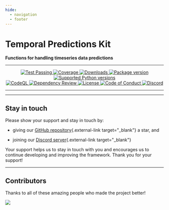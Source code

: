 ```yaml
---
hide:
  - navigation
  - footer
---
```


# Temporal Predictions Kit

<b>Functions for handling timeseries data predictions</b>

---

<p align="center">
  <a href="https://github.com/airtai/tpk/actions/workflows/test.yaml" target="_blank">
    <img src="https://github.com/airtai/tpk/actions/workflows/test.yaml/badge.svg?branch=main" alt="Test Passing"/>
  </a>

  <a href="https://coverage-badge.samuelcolvin.workers.dev/redirect/airtai/tpk" target="_blank">
      <img src="https://coverage-badge.samuelcolvin.workers.dev/airtai/tpk.svg" alt="Coverage">
  </a>

  <a href="https://www.pepy.tech/projects/tpk" target="_blank">
    <img src="https://static.pepy.tech/personalized-badge/tpk?period=month&units=international_system&left_color=grey&right_color=green&left_text=downloads/month" alt="Downloads"/>
  </a>

  <a href="https://pypi.org/project/tpk" target="_blank">
    <img src="https://img.shields.io/pypi/v/tpk?label=PyPI" alt="Package version">
  </a>

  <a href="https://pypi.org/project/tpk" target="_blank">
    <img src="https://img.shields.io/pypi/pyversions/tpk.svg" alt="Supported Python versions">
  </a>

  <br/>

  <a href="https://github.com/airtai/tpk/actions/workflows/codeql.yml" target="_blank">
    <img src="https://github.com/airtai/tpk/actions/workflows/codeql.yml/badge.svg" alt="CodeQL">
  </a>

  <a href="https://github.com/airtai/tpk/actions/workflows/dependency-review.yaml" target="_blank">
    <img src="https://github.com/airtai/tpk/actions/workflows/dependency-review.yaml/badge.svg" alt="Dependency Review">
  </a>

  <a href="https://github.com/airtai/tpk/blob/main/LICENSE" target="_blank">
    <img src="https://img.shields.io/github/license/airtai/tpk.png" alt="License">
  </a>

  <a href="https://github.com/airtai/tpk/blob/main/CODE_OF_CONDUCT.md" target="_blank">
    <img src="https://img.shields.io/badge/Contributor%20Covenant-2.1-4baaaa.svg" alt="Code of Conduct">
  </a>

  <a href="https://discord.gg/qFm6aSqq59" target="_blank">
      <img alt="Discord" src="https://img.shields.io/discord/1085457301214855171?logo=discord">
  </a>
</p>

---

---

## Stay in touch

Please show your support and stay in touch by:

- giving our [GitHub repository](https://github.com/airtai/tpk/){.external-link target="_blank"} a star, and

- joining our [Discord server](https://discord.gg/qFm6aSqq59){.external-link target="_blank"}

Your support helps us to stay in touch with you and encourages us to
continue developing and improving the framework. Thank you for your
support!

---

## Contributors

Thanks to all of these amazing people who made the project better!

<a href="https://github.com/airtai/tpk/graphs/contributors">
  <img src="https://contrib.rocks/image?repo=airtai/tpk"/>
</a>
